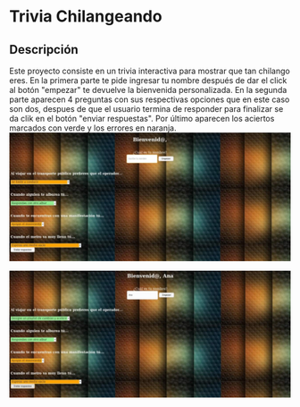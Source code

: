 # Trivia Chilangeando

## Descripción

Este proyecto consiste en  un trivia interactiva para mostrar que tan chilango eres. En la primera parte te pide ingresar tu nombre después de dar el click al botón "empezar" te devuelve la bienvenida personalizada.
En la segunda parte aparecen 4 preguntas con sus respectivas opciones que en este caso son dos, despues de que el usuario termina de responder para finalizar se da clik en el botón "enviar respuestas". Por último aparecen los aciertos marcados con verde y los errores en naranja.
![GitHub trivia](https://github.com/MinervaMezaMaldonado/js/blob/master/trivia.jpeg)
 
 ![GitHub trivia](https://github.com/MinervaMezaMaldonado/js/blob/master/ejemplodetrivia.jpeg)
 
 
